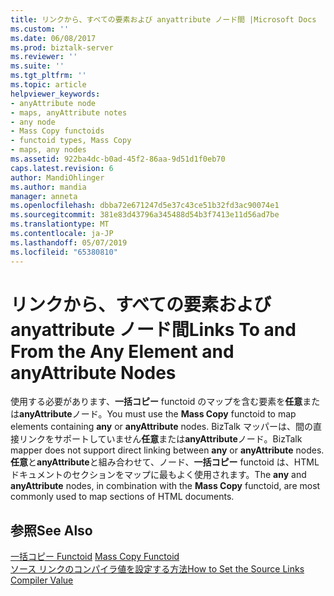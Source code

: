 ```yaml
---
title: リンクから、すべての要素および anyattribute ノード間 |Microsoft Docs
ms.custom: ''
ms.date: 06/08/2017
ms.prod: biztalk-server
ms.reviewer: ''
ms.suite: ''
ms.tgt_pltfrm: ''
ms.topic: article
helpviewer_keywords:
- anyAttribute node
- maps, anyAttribute notes
- any node
- Mass Copy functoids
- functoid types, Mass Copy
- maps, any nodes
ms.assetid: 922ba4dc-b0ad-45f2-86aa-9d51d1f0eb70
caps.latest.revision: 6
author: MandiOhlinger
ms.author: mandia
manager: anneta
ms.openlocfilehash: dbba72e671247d5e37c43ce51b32fd3ac90074e1
ms.sourcegitcommit: 381e83d43796a345488d54b3f7413e11d56ad7be
ms.translationtype: MT
ms.contentlocale: ja-JP
ms.lasthandoff: 05/07/2019
ms.locfileid: "65380810"
---
```

# <a name="links-to-and-from-the-any-element-and-anyattribute-nodes"></a><span data-ttu-id="3ab6a-102">リンクから、すべての要素および anyattribute ノード間</span><span class="sxs-lookup"><span data-stu-id="3ab6a-102">Links To and From the Any Element and anyAttribute Nodes</span></span>
<span data-ttu-id="3ab6a-103">使用する必要があります、**一括コピー** functoid のマップを含む要素を**任意**または**anyAttribute**ノード。</span><span class="sxs-lookup"><span data-stu-id="3ab6a-103">You must use the **Mass Copy** functoid to map elements containing **any** or **anyAttribute** nodes.</span></span> <span data-ttu-id="3ab6a-104">BizTalk マッパーは、間の直接リンクをサポートしていません**任意**または**anyAttribute**ノード。</span><span class="sxs-lookup"><span data-stu-id="3ab6a-104">BizTalk mapper does not support direct linking between **any** or **anyAttribute** nodes.</span></span> <span data-ttu-id="3ab6a-105">**任意**と**anyAttribute**と組み合わせて、ノード、**一括コピー** functoid は、HTML ドキュメントのセクションをマップに最もよく使用されます。</span><span class="sxs-lookup"><span data-stu-id="3ab6a-105">The **any** and **anyAttribute** nodes, in combination with the **Mass Copy** functoid, are most commonly used to map sections of HTML documents.</span></span>  
  
## <a name="see-also"></a><span data-ttu-id="3ab6a-106">参照</span><span class="sxs-lookup"><span data-stu-id="3ab6a-106">See Also</span></span>  
 <span data-ttu-id="3ab6a-107">[一括コピー Functoid](../core/mass-copy-functoid.md) </span><span class="sxs-lookup"><span data-stu-id="3ab6a-107">[Mass Copy Functoid](../core/mass-copy-functoid.md) </span></span>  
 [<span data-ttu-id="3ab6a-108">ソース リンクのコンパイラ値を設定する方法</span><span class="sxs-lookup"><span data-stu-id="3ab6a-108">How to Set the Source Links Compiler Value</span></span>](../core/how-to-set-the-source-links-compiler-value.md)